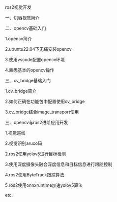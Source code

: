 ros2视觉开发

一、机器视觉简介

二、opencv基础入门

1.opencv简介

2.ubuntu22.04下无痛安装opencv

3.使用vscode配置opencv环境

4.熟悉基本的opencv操作

三、cv_bridge基础入门

1.cv_bridge简介

2.如何正确在功能包中配置使用cv_bridge

3.cv_bridge结合image_transport使用

三、opencv与ros2进阶应用开发

1.视觉巡线

2.视觉识别aruco码

2.ros2使用yolov5进行目标检测

3.使用深度摄像头融合深度信息和目标信息进行跟随控制

4.ros2使用ByteTrack跟踪算法

5.ros2使用onnxruntime加速yolov5算法

etc.